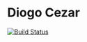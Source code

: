 # Diogo Cezar

[![Build Status](https://travis-ci.org/diogocezar/diogocezar.github.io.svg?branch=master)](https://travis-ci.org/diogocezar/diogocezar.github.io)
